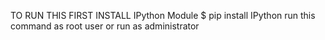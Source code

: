TO RUN THIS FIRST INSTALL IPython Module
$ pip install IPython
run this command as root user or run as administrator